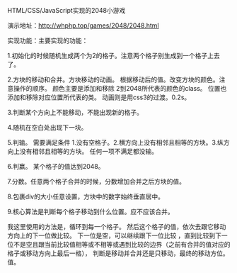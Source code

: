 HTML/CSS/JavaScript实现的2048小游戏


演示地址：http://whphp.top/games/2048/2048.html

实现功能：主要实现的功能：

1.初始化的时候随机生成两个为2的格子。注意两个格子别生成到一个格子上去了。     

2.方块的移动和合并。方块移动的动画。 根据移动后的值。改变方块的颜色。注意操作的顺序。   颜色主要是添加和移除 2到2048所代表的颜色的class。 位置也添加和移除对应位置所代表的类。  动画则是用css3的过渡。0.2s。

3.判断某个方向上不能移动，不能出现新的格子。

4.随机在空白处出现下一块。 

5.判输。 需要满足条件 1.没有空格子。2.横方向上没有相邻且相等的方块。3.纵方向上没有相邻且相等的方块。  任何一项不满足都没输。 

6.判赢。 某个格子的值达到2048。

7.分数。任意两个格子合并的时候，分数增加合并之后方块的值。

8.包裹div的大小任意设置，方块中的数字始终垂直居中。

9.核心算法是判断每个格子移动到什么位置。应不应该合并。

   我这里使用的方法是，循环到每一个格子。  然后这个格子的值，依次去跟它移动方向上的下一位做比较。   下一位是空，可以继续跟下一位比较
   ，直到比较到下一位不是空且跟当前比较值相等或不相等或遇到比较的边界（之前有合并的值对应的格子或移动方向上最后一格），
   判断是移动并合并还是只移动，最终的移动方位。 值。
